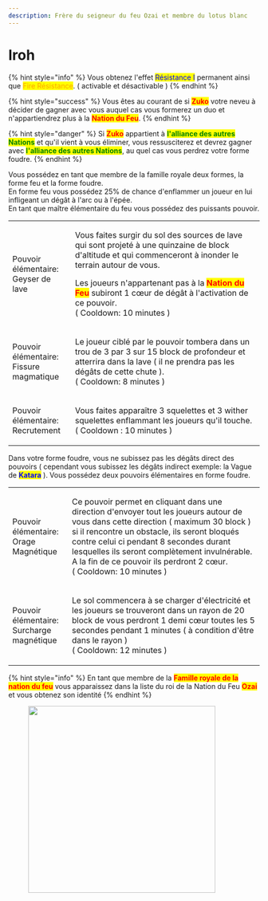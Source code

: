 ```yaml
---
description: Frère du seigneur du feu Ozai et membre du lotus blanc
---
```


# Iroh

{% hint style="info" %}
Vous obtenez l'effet <mark style="color:blue;">Résistance I</mark> permanent ainsi que <mark style="color:orange;">Fire Résistance</mark>. ( activable et désactivable )
{% endhint %}

{% hint style="success" %}
Vous êtes au courant de si <mark style="color:red;">**Zuko**</mark> votre neveu à décider de gagner avec vous auquel cas vous formerez un duo et n'appartiendrez plus à la <mark style="color:red;">**Nation du Feu**</mark>.
{% endhint %}

{% hint style="danger" %}
Si <mark style="color:red;">**Zuko**</mark> appartient à <mark style="color:green;">**l'alliance des autres Nations**</mark> et qu'il vient à vous éliminer, vous ressusciterez et devrez gagner avec <mark style="color:green;">**l'alliance des autres Nations**</mark>, au quel cas vous perdrez votre forme foudre.
{% endhint %}

Vous possédez en tant que membre de la famille royale deux formes, la forme feu et la forme foudre.\
En forme feu vous possédez 25% de chance d'enflammer un joueur en lui infligeant un dégât à l'arc ou à l'épée.\
En tant que maître élémentaire du feu vous possédez des puissants pouvoir.

|                                                   |                                                                                                                                                                                                                                                                                                                                                                |
| ------------------------------------------------- | -------------------------------------------------------------------------------------------------------------------------------------------------------------------------------------------------------------------------------------------------------------------------------------------------------------------------------------------------------------- |
| <p>Pouvoir élémentaire:<br>Geyser de lave</p>     | <p>Vous faites surgir du sol des sources de lave  qui sont projeté à une quinzaine de block d'altitude et qui commenceront à inonder le terrain autour de vous.</p><p>Les joueurs n'appartenant pas à la <mark style="color:red;"><strong>Nation du Feu</strong></mark> subiront 1 cœur de dégât à l'activation de ce pouvoir.<br>( Cooldown: 10 minutes )</p> |
| <p>Pouvoir élémentaire:<br>Fissure magmatique</p> | <p>Le joueur ciblé par le pouvoir tombera dans un trou de 3 par 3 sur 15 block de profondeur et atterrira dans la lave ( il ne prendra pas les dégâts de cette chute ).<br>( Cooldown: 8 minutes )</p>                                                                                                                                                         |
| <p>Pouvoir élémentaire:<br>Recrutement</p>        | <p>Vous faites apparaître 3 squelettes et 3 wither squelettes enflammant les joueurs qu'il touche.<br>( Cooldown : 10 minutes )</p>                                                                                                                                                                                                                            |

Dans votre forme foudre, vous ne subissez pas les dégâts direct des pouvoirs ( cependant vous subissez les dégâts indirect exemple: la Vague de <mark style="color:blue;">**Katara**</mark> ). Vous possédez deux pouvoirs élémentaires en forme foudre.

|                                                     |                                                                                                                                                                                                                                                                                                                                                                    |
| --------------------------------------------------- | ------------------------------------------------------------------------------------------------------------------------------------------------------------------------------------------------------------------------------------------------------------------------------------------------------------------------------------------------------------------ |
| <p>Pouvoir élémentaire:<br>Orage Magnétique</p>     | <p>Ce pouvoir permet en cliquant dans une direction d'envoyer tout les joueurs autour de vous dans cette direction ( maximum 30 block ) si il rencontre un obstacle, ils seront bloqués contre celui ci pendant 8 secondes durant lesquelles ils seront complètement invulnérable. <br>A la fin de ce pouvoir ils perdront 2 cœur.<br>( Cooldown: 10 minutes )</p> |
| <p>Pouvoir élémentaire:<br>Surcharge magnétique</p> | <p>Le sol commencera à se charger d'électricité et les joueurs se trouveront dans un rayon de 20 block de vous perdront 1 demi cœur toutes les 5 secondes pendant 1 minutes ( à condition d'être dans le rayon )<br>( Cooldown: 12 minutes )</p>                                                                                                                   |

{% hint style="info" %}
En tant que membre de la <mark style="color:red;">**Famille royale de la nation du feu**</mark> vous apparaissez dans la liste du roi de la Nation du Feu <mark style="color:red;">**Ozai**</mark> et vous obtenez son identité
{% endhint %}

<figure><img src="https://th.bing.com/th/id/R.4b69b8e570d6f67efe43e95f749a2d8f?rik=DwLzUd1LlwPYpA&#x26;riu=http%3a%2f%2f2.bp.blogspot.com%2f-meh9xYWWGgY%2fVKMyBg4JzDI%2fAAAAAAAAK4E%2fNqc2L3C9O2o%2fs1600%2firoh.jpg&#x26;ehk=afL4hZEo34LIFMe2%2ft8jr31qmrceGHjZK2x7gIndeaE%3d&#x26;risl=&#x26;pid=ImgRaw&#x26;r=0" alt="" width="375"><figcaption></figcaption></figure>
